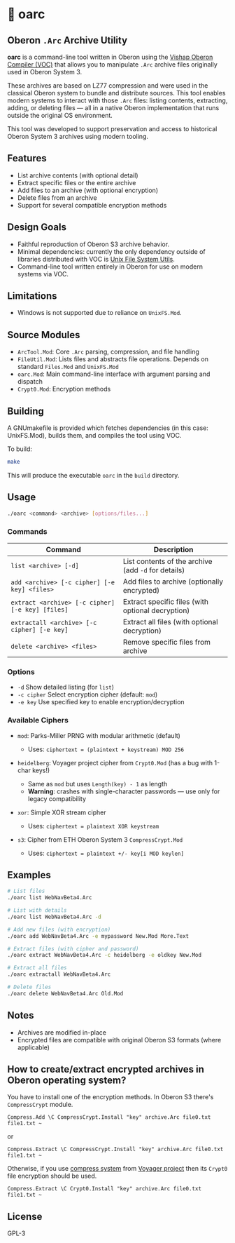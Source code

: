 # 📜 oarc

## Oberon `.Arc` Archive Utility

**oarc** is a command-line tool written in Oberon using the [Vishap Oberon Compiler (VOC)](https://github.com/vishapoberon/compiler) that allows you to manipulate `.Arc` archive files originally used in Oberon System 3.

These archives are based on LZ77 compression and were used in the classical Oberon system to bundle and distribute sources. This tool enables modern systems to interact with those `.Arc` files: listing contents, extracting, adding, or deleting files — all in a native Oberon implementation that runs outside the original OS environment.

This tool was developed to support preservation and access to historical Oberon System 3 archives using modern tooling.

## Features

* List archive contents (with optional detail)
* Extract specific files or the entire archive
* Add files to an archive (with optional encryption)
* Delete files from an archive
* Support for several compatible encryption methods

## Design Goals

* Faithful reproduction of Oberon S3 archive behavior.
* Minimal dependencies: currently the only dependency outside of libraries distributed with VOC is [Unix File System Utils](https://github.com/norayr/unixFileSystem).
* Command-line tool written entirely in Oberon for use on modern systems via VOC.

## Limitations

* Windows is not supported due to reliance on `UnixFS.Mod`.

## Source Modules

* `ArcTool.Mod`: Core `.Arc` parsing, compression, and file handling
* `FileUtil.Mod`: Lists files and abstracts file operations. Depends on standard `Files.Mod` and `UnixFS.Mod`
* `oarc.Mod`: Main command-line interface with argument parsing and dispatch
* `Crypt0.Mod`: Encryption methods

## Building

A GNUmakefile is provided which fetches dependencies (in this case: UnixFS.Mod), builds them, and compiles the tool using VOC.

To build:

```bash
make
```

This will produce the executable `oarc` in the `build` directory.

## Usage

```bash
./oarc <command> <archive> [options/files...]
```

### Commands

| Command                                          | Description                                         |
| ------------------------------------------------ | --------------------------------------------------- |
| `list <archive> [-d]`                            | List contents of the archive (add `-d` for details) |
| `add <archive> [-c cipher] [-e key] <files>`     | Add files to archive (optionally encrypted)         |
| `extract <archive> [-c cipher] [-e key] [files]` | Extract specific files (with optional decryption)   |
| `extractall <archive> [-c cipher] [-e key]`      | Extract all files (with optional decryption)        |
| `delete <archive> <files>`                       | Remove specific files from archive                  |

### Options

* `-d`          Show detailed listing (for `list`)
* `-c cipher`   Select encryption cipher (default: `mod`)
* `-e key`      Use specified key to enable encryption/decryption

### Available Ciphers

* `mod`: Parks-Miller PRNG with modular arithmetic (default)

  * Uses: `ciphertext = (plaintext + keystream) MOD 256`

* `heidelberg`: Voyager project cipher from `Crypt0.Mod` (has a bug with 1-char keys!)

  * Same as `mod` but uses `Length(key) - 1` as length
  * **Warning**: crashes with single-character passwords — use only for legacy compatibility

* `xor`: Simple XOR stream cipher

  * Uses: `ciphertext = plaintext XOR keystream`

* `s3`: Cipher from ETH Oberon System 3 `CompressCrypt.Mod`

  * Uses: `ciphertext = plaintext +/- key[i MOD keylen]`

## Examples

```bash
# List files
./oarc list WebNavBeta4.Arc

# List with details
./oarc list WebNavBeta4.Arc -d

# Add new files (with encryption)
./oarc add WebNavBeta4.Arc -e mypassword New.Mod More.Text

# Extract files (with cipher and password)
./oarc extract WebNavBeta4.Arc -c heidelberg -e oldkey New.Mod

# Extract all files
./oarc extractall WebNavBeta4.Arc

# Delete files
./oarc delete WebNavBeta4.Arc Old.Mod
```

## Notes

* Archives are modified in-place
* Encrypted files are compatible with original Oberon S3 formats (where applicable)

## How to create/extract encrypted archives in Oberon operating system?

You have to install one of the encryption methods. In Oberon S3 there's `CompressCrypt` module.

```
Compress.Add \C CompressCrypt.Install "key" archive.Arc file0.txt file1.txt ~
```

or

```
Compress.Extract \C CompressCrypt.Install "key" archive.Arc file0.txt file1.txt ~
```

Otherwise, if you use [compress system](https://web.archive.org/web/20140314210953/http://statlab.uni-heidelberg.de/projects/oberon/util/system3/Compress.Arc) from [Voyager project](https://web.archive.org/web/20140314210953/http://statlab.uni-heidelberg.de/projects/voyager/) then its `Crypt0` file encryption should be used.

```
Compress.Extract \C Crypt0.Install "key" archive.Arc file0.txt file1.txt ~
```

## License

GPL-3
